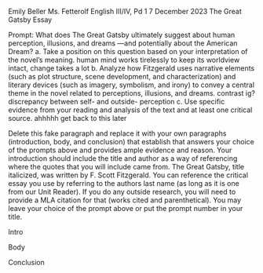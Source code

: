 Emily Beller
Ms. Fetterolf
English III/IV, Pd 1
7 December 2023
The Great Gatsby Essay

Prompt: What does The Great Gatsby ultimately suggest about human perception, illusions, and dreams —and potentially about the American Dream? 
a. Take a position on this question based on your interpretation of the novel’s meaning. 
  human mind works tirelessly to keep its worldview intact, change takes a lot
b. Analyze how Fitzgerald uses narrative elements (such as plot structure, scene development, and characterization) and literary devices (such as imagery, symbolism, and irony) to convey a central theme in the novel related to perceptions, illusions, and dreams. 
  contrast ig? discrepancy between self- and outside- perception
c. Use specific evidence from your reading and analysis of the text and at least one critical source.
  ahhhhh get back to this later

Delete this fake paragraph and replace it with your own paragraphs (introduction, body, and conclusion) that establish that answers your choice of the prompts above and provides ample evidence and reason. Your introduction should include the title and author as a way of referencing where the quotes that you will include came from. The Great Gatsby, title italicized, was written by F. Scott Fitzgerald. You can reference the critical essay you use by referring to the authors last name (as long as it is one from our Unit Reader). If you do any outside research, you will need to provide a MLA citation for that (works cited and parenthetical). You may leave your choice of the prompt above or put the prompt number in your title.

Intro

Body

Conclusion
